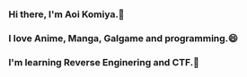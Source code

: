 ### Hi there, I'm Aoi Komiya.👋
### I love Anime, Manga, Galgame and programming.😄
### I'm learning Reverse Enginering and CTF.🤔

<!--
**Alizestl/alizestl** is a ✨ _special_ ✨ repository because its `README.md` (this file) appears on your GitHub profile.

Here are some ideas to get you started:

- 🔭 I’m currently working on ...
- 🌱 I’m currently learning ...
- 👯 I’m looking to collaborate on ...
- 🤔 I’m looking for help with ...
- 💬 Ask me about ...
- 📫 How to reach me: ...
- 😄 Pronouns: ...
- ⚡ Fun fact: ...
-->
